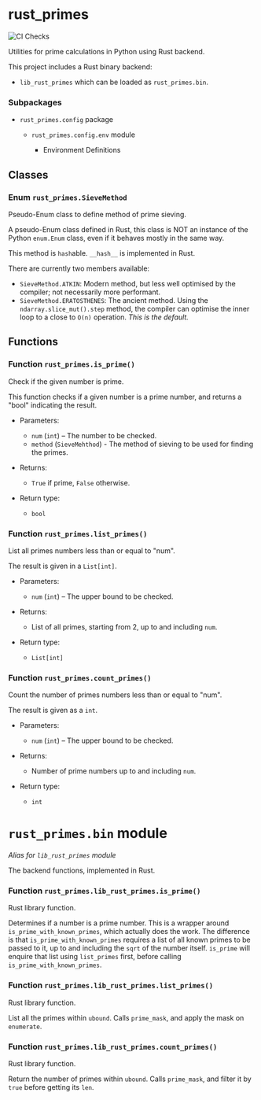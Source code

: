 # rust_primes

![CI Checks](https://github.com/denwong47/rust_primes/actions/workflows/CI.yml/badge.svg?branch=main)

Utilities for prime calculations in Python using Rust backend.

This project includes a Rust binary backend:

* `lib_rust_primes` which can be loaded as `rust_primes.bin`.

### Subpackages

* `rust_primes.config` package

  * `rust_primes.config.env` module

    * Environment Definitions


## Classes

### Enum `rust_primes.SieveMethod`

Pseudo-Enum class to define method of prime sieving.

A pseudo-Enum class defined in Rust, this class is NOT an instance of the Python
`enum.Enum` class, even if it behaves mostly in the same way.

This method is `hash`able. `__hash__` is implemented in Rust.

There are currently two members available:

- `SieveMethod.ATKIN`: Modern method, but less well optimised by the compiler;
  not necessarily more performant.
- `SieveMethod.ERATOSTHENES`: The ancient method. Using the
  `ndarray.slice_mut().step` method, the compiler can optimise the inner loop
  to a close to ``O(n)`` operation. *This is the default.*


## Functions

### Function `rust_primes.is_prime()`

Check if the given number is prime.

This function checks if a given number is a prime number, and
returns a "bool" indicating the result.

- Parameters:
    - `num` (`int`) – The number to be checked.
    - `method` (`SieveMehthod`) - The method of sieving to be used for finding the
      primes.

- Returns:
    - `True` if prime, `False` otherwise.

- Return type:
    - `bool`

### Function `rust_primes.list_primes()`

List all primes numbers less than or equal to "num".

The result is given in a `List[int]`.

   - Parameters:
      - `num` (`int`) – The upper bound to be checked.

   - Returns:
      - List of all primes, starting from 2, up to and including `num`.

   - Return type:
      - `List[int]`

### Function `rust_primes.count_primes()`

Count the number of primes numbers less than or equal to "num".

The result is given as a `int`.

   - Parameters:
      - `num` (`int`) – The upper bound to be checked.

   - Returns:
      - Number of prime numbers up to and including `num`.

   - Return type:
      - `int`


# `rust_primes.bin` module

*Alias for `lib_rust_primes` module*

The backend functions, implemented in Rust.

### Function `rust_primes.lib_rust_primes.is_prime()`

   Rust library function.

   Determines if a number is a prime number. This is a wrapper around
   `is_prime_with_known_primes`, which actually does the work. The
   difference is that `is_prime_with_known_primes` requires a list of
   all known primes to be passed to it, up to and including the `sqrt`
   of the number itself. `is_prime` will enquire that list using
   `list_primes` first, before calling `is_prime_with_known_primes`.

### Function `rust_primes.lib_rust_primes.list_primes()`

   Rust library function.

   List all the primes within `ubound`. Calls `prime_mask`, and apply
   the mask on `enumerate`.

### Function `rust_primes.lib_rust_primes.count_primes()`

   Rust library function.

   Return the number of primes within `ubound`. Calls `prime_mask`,
   and filter it by `true` before getting its `len`.
